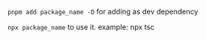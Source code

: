 `pnpm add package_name -D` for adding as dev dependency

`npx package_name`  to use it. example: npx tsc
